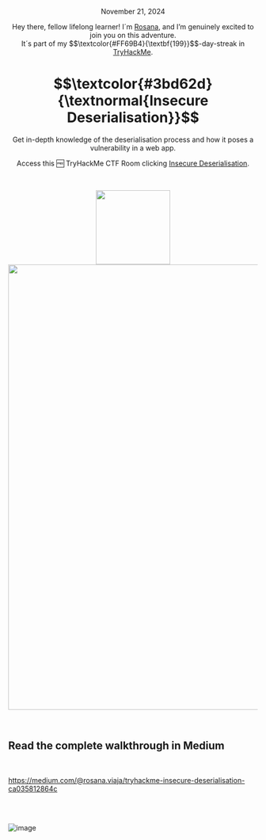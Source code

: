 <p align="center">November 21, 2024</p>
<p align="center">Hey there, fellow lifelong learner! I´m <a href="https://www.linkedin.com/in/rosanafssantos/">Rosana</a>, and I’m genuinely excited to join you on this adventure.<br>
It´s part of my $$\textcolor{#FF69B4}{\textbf{199}}$$-day-streak in  <a href="https://tryhackme.com/r/hacktivities">TryHackMe</a>.</p>

<h1 align="center">
  $$\textcolor{#3bd62d}{\textnormal{Insecure Deserialisation}}$$
</h1>
<p align="center">Get in-depth knowledge of the deserialisation process and how it poses a vulnerability in a web app.</p>
<p align="center">Access this 🆓 TryHackMe CTF Room clicking <a href="https://tryhackme.com/r/room/insecuredeserialisation">Insecure Deserialisation</a>.</p><br>
<p align="center">
  <img height="150px" hspace="20" src="https://github.com/user-attachments/assets/fc2c0428-6720-4437-8a20-75342f286ad4">
  <img width="900px" src="https://github.com/user-attachments/assets/bfdb587b-6372-45d3-8067-b3265b02e4d7">
</p>

<br>

<h2>Read the complete walkthrough in Medium</h2>
<br>

https://medium.com/@rosana.viaja/tryhackme-insecure-deserialisation-ca035812864c

<br>
<br>


![image](https://github.com/user-attachments/assets/c7b89995-7771-44a6-afe4-025e57ec7c1f)

